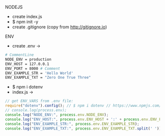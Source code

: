NODEJS

* create index.js
* $ npm init -y
* create .gitignore (copy from http://gitignore.io)

ENV

* create .env ->
```sh
# CommentLine
NODE_ENV = production
ENV_HOST = 127.0.0.1
ENV_PORT = 8000 # Comment
ENV_EXAMPLE_STR = 'Hello World'
ENV_EXAMPLE_TXT = "Zero One True Three"
```
* $ npm i dotenv
* index.js ->
```js
// get ENV_VARS from .env file:
require("dotenv").config(); // $ npm i dotenv // https://www.npmjs.com/package/dotenv
// console.log(process.env); 
console.log("NODE_ENV:", process.env.NODE_ENV); 
console.log("ENV_HOST:", process.env.ENV_HOST + ':' + process.env.ENV_PORT); 
console.log("ENV_EXAMPLE_STR:", process.env.ENV_EXAMPLE_STR); 
console.log("ENV_EXAMPLE_TXT:", process.env.ENV_EXAMPLE_TXT.split(' ')); 
```
